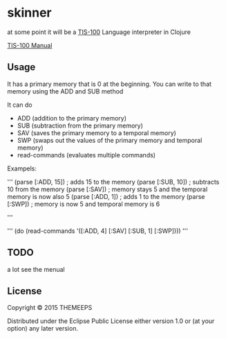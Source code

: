 # skinner

at some point it will be a [TIS-100](http://www.zachtronics.com/tis-100/) Language interpreter in Clojure

[TIS-100 Manual](https://steamcommunity.com/sharedfiles/filedetails/?id=456879799)



## Usage
It has a primary memory that is 0 at the beginning.
You can write to that memory using the ADD and SUB method

It can do
* ADD   (addition to the primary memory)
* SUB   (subtraction from the primary memory)
* SAV   (saves the primary memory to a temporal memory)
* SWP   (swaps out the values of the primary memory and temporal memory)
* read-commands (evaluates multiple commands)

Exampels:

'''
(parse [:ADD, 15]) ; adds 15 to the memory
(parse [:SUB, 10]) ; subtracts 10 from the memory
(parse [:SAV])     ; memory stays 5 and the temporal memory is now also 5
(parse [:ADD, 1])  ; adds 1 to the memory
(parse [:SWP])     ; memory is now 5 and temporal memory is 6

'''

'''
(do (read-commands '([:ADD, 4]
                     [:SAV]
                     [:SUB, 1]
                     [:SWP])))
'''

## TODO

a lot
see the menual

## License

Copyright © 2015 THEMEEPS

Distributed under the Eclipse Public License either version 1.0 or (at
your option) any later version.
